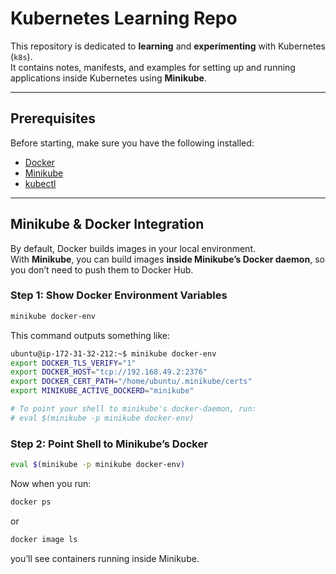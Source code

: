 # Kubernetes Learning Repo

This repository is dedicated to **learning** and **experimenting** with Kubernetes (`k8s`).  
It contains notes, manifests, and examples for setting up and running applications inside Kubernetes using **Minikube**.

---

## Prerequisites

Before starting, make sure you have the following installed:

- [Docker](https://docs.docker.com/get-docker/)
- [Minikube](https://minikube.sigs.k8s.io/docs/start/)
- [kubectl](https://kubernetes.io/docs/tasks/tools/)

---

## Minikube & Docker Integration

By default, Docker builds images in your local environment.  
With **Minikube**, you can build images **inside Minikube’s Docker daemon**, so you don’t need to push them to Docker Hub.

### Step 1: Show Docker Environment Variables
```bash
minikube docker-env
```
This command outputs something like:
```bash
ubuntu@ip-172-31-32-212:~$ minikube docker-env
export DOCKER_TLS_VERIFY="1"
export DOCKER_HOST="tcp://192.168.49.2:2376"
export DOCKER_CERT_PATH="/home/ubuntu/.minikube/certs"
export MINIKUBE_ACTIVE_DOCKERD="minikube"

# To point your shell to minikube's docker-daemon, run:
# eval $(minikube -p minikube docker-env)
```
### Step 2: Point Shell to Minikube’s Docker
```bash
eval $(minikube -p minikube docker-env)
```
Now when you run:
```bash
docker ps
```
or 
```bash
docker image ls
```
you’ll see containers running inside Minikube.


